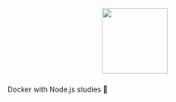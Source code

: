 <div align="center">
  <img src="https://cdn4.iconfinder.com/data/icons/logos-and-brands/512/97_Docker_logo_logos-512.png" width="130" height="130"/>
</div>

###

Docker with Node.js studies 🐋
